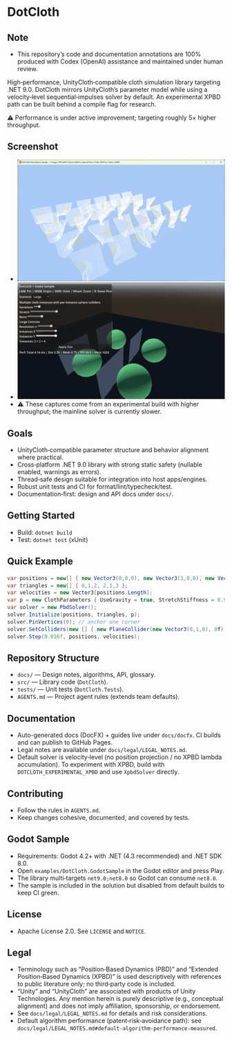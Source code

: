 # DotCloth

## Note
- This repository’s code and documentation annotations are 100% produced with Codex (OpenAI) assistance and maintained under human review.

High‑performance, UnityCloth‑compatible cloth simulation library targeting .NET 9.0. DotCloth mirrors UnityCloth’s parameter model while using a velocity‑level sequential‑impulses solver by default. An experimental XPBD path can be built behind a compile flag for research.

⚠️ Performance is under active improvement; targeting roughly 5× higher throughput.

## Screenshot
- ![MonoGame sample screenshot](docs/images/sample-monogame.png)
- ![Godot sample screenshot](docs/images/sample-godot.png)
- ⚠️ These captures come from an experimental build with higher throughput; the mainline solver is currently slower.

## Goals
- UnityCloth‑compatible parameter structure and behavior alignment where practical.
- Cross‑platform .NET 9.0 library with strong static safety (nullable enabled, warnings as errors).
- Thread‑safe design suitable for integration into host apps/engines.
- Robust unit tests and CI for format/lint/typecheck/test.
- Documentation‑first: design and API docs under `docs/`.

## Getting Started
- Build: `dotnet build`
- Test: `dotnet test` (xUnit)

## Quick Example
```csharp
var positions = new[] { new Vector3(0,0,0), new Vector3(1,0,0), new Vector3(0,-1,0), new Vector3(1,-1,0) };
var triangles = new[] { 0,1,2, 2,1,3 };
var velocities = new Vector3[positions.Length];
var p = new ClothParameters { UseGravity = true, StretchStiffness = 0.9f, BendStiffness = 0.5f, Iterations = 10 };
var solver = new PbdSolver();
solver.Initialize(positions, triangles, p);
solver.PinVertices(0); // anchor one corner
solver.SetColliders(new [] { new PlaneCollider(new Vector3(0,1,0), 0f) });
solver.Step(0.016f, positions, velocities);
```

## Repository Structure
- `docs/` — Design notes, algorithms, API, glossary.
- `src/` — Library code (`DotCloth`).
- `tests/` — Unit tests (`DotCloth.Tests`).
- `AGENTS.md` — Project agent rules (extends team defaults).

## Documentation
- Auto-generated docs (DocFX) + guides live under `docs/docfx`. CI builds and can publish to GitHub Pages.
- Legal notes are available under `docs/legal/LEGAL_NOTES.md`.
 - Default solver is velocity‑level (no position projection / no XPBD lambda accumulation). To experiment with XPBD, build with `DOTCLOTH_EXPERIMENTAL_XPBD` and use `XpbdSolver` directly.

## Contributing
- Follow the rules in `AGENTS.md`.
- Keep changes cohesive, documented, and covered by tests.

## Godot Sample
- Requirements: Godot 4.2+ with .NET (4.3 recommended) and .NET SDK 8.0.
- Open `examples/DotCloth.GodotSample` in the Godot editor and press Play.
- The library multi‑targets `net9.0;net8.0` so Godot can consume `net8.0`.
- The sample is included in the solution but disabled from default builds to keep CI green.

## License
- Apache License 2.0. See `LICENSE` and `NOTICE`.

## Legal
- Terminology such as “Position‑Based Dynamics (PBD)” and “Extended Position‑Based Dynamics (XPBD)” is used descriptively with references to public literature only; no third‑party code is included.
- “Unity” and “UnityCloth” are associated with products of Unity Technologies. Any mention herein is purely descriptive (e.g., conceptual alignment) and does not imply affiliation, sponsorship, or endorsement.
- See `docs/legal/LEGAL_NOTES.md` for details and risk considerations.
- Default algorithm performance (patent‑risk‑avoidance path): see `docs/legal/LEGAL_NOTES.md#default-algorithm-performance-measured`.
